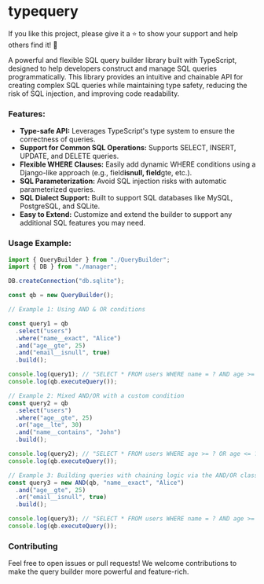 # typequery

If you like this project, please give it a ⭐️ to show your support and help others find it! 🙌

A powerful and flexible SQL query builder library built with TypeScript, designed to help developers construct and manage SQL queries programmatically. This library provides an intuitive and chainable API for creating complex SQL queries while maintaining type safety, reducing the risk of SQL injection, and improving code readability.

### Features:

- **Type-safe API:** Leverages TypeScript's type system to ensure the correctness of queries.
- **Support for Common SQL Operations:** Supports SELECT, INSERT, UPDATE, and DELETE queries.
- **Flexible WHERE Clauses:** Easily add dynamic WHERE conditions using a Django-like approach (e.g., field**isnull, field**gte, etc.).
- **SQL Parameterization:** Avoid SQL injection risks with automatic parameterized queries.
- **SQL Dialect Support:** Built to support SQL databases like MySQL, PostgreSQL, and SQLite.
- **Easy to Extend:** Customize and extend the builder to support any additional SQL features you may need.

### Usage Example:

```typescript
import { QueryBuilder } from "./QueryBuilder";
import { DB } from "./manager";

DB.createConnection("db.sqlite");

const qb = new QueryBuilder();

// Example 1: Using AND & OR conditions

const query1 = qb
  .select("users")
  .where("name__exact", "Alice")
  .and("age__gte", 25)
  .and("email__isnull", true)
  .build();

console.log(query1); // "SELECT * FROM users WHERE name = ? AND age >= ? AND email IS NULL"
console.log(qb.executeQuery());

// Example 2: Mixed AND/OR with a custom condition
const query2 = qb
  .select("users")
  .where("age__gte", 25)
  .or("age__lte", 30)
  .and("name__contains", "John")
  .build();

console.log(query2); // "SELECT * FROM users WHERE age >= ? OR age <= ? AND name LIKE ?"
console.log(qb.executeQuery());

// Example 3: Building queries with chaining logic via the AND/OR classes
const query3 = new AND(qb, "name__exact", "Alice")
  .and("age__gte", 25)
  .or("email__isnull", true)
  .build();

console.log(query3); // "SELECT * FROM users WHERE name = ? AND age >= ? OR email IS NULL"
console.log(qb.executeQuery());
```

### Contributing

Feel free to open issues or pull requests! We welcome contributions to make the query builder more powerful and feature-rich.
